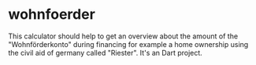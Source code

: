 wohnfoerder
===========

This calculator should help to get an overview about the amount of the "Wohnförderkonto" during financing for example a home ownership using the  civil aid of germany called "Riester". It's an Dart project.

